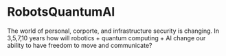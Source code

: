 # RobotsQuantumAI
The world of personal, corporte, and infrastructure security is changing.  In 3,5,7,10 years how will robotics + quantum computing + AI change our ability to have freedom to move and communicate?
